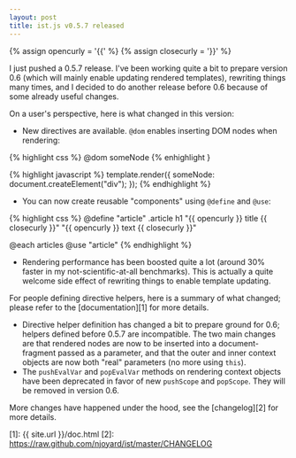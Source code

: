 ```yaml
---
layout: post
title: ist.js v0.5.7 released
---
```


{% assign opencurly = '{{' %}
{% assign closecurly = '}}' %}

I just pushed a 0.5.7 release.  I've been working quite a bit to prepare
version 0.6 (which will mainly enable updating rendered templates), rewriting
things many times, and I decided to do another release before 0.6 because of
some already useful changes.

On a user's perspective, here is what changed in this version:

* New directives are available. `@dom` enables inserting DOM nodes when
  rendering:

{% highlight css %}
@dom someNode
{% enhighlight }

{% highlight javascript %}
template.render({ someNode: document.createElement("div"); });
{% endhighlight %}

* You can now create reusable "components" using `@define` and `@use`:

{% highlight css %}
@define "article"
	.article
		h1 "{{ opencurly }} title {{ closecurly }}"
		"{{ opencurly }} text {{ closecurly }}"

@each articles
	@use "article"
{% endhighlight %}

* Rendering performance has been boosted quite a lot (around 30% faster in my
  not-scientific-at-all benchmarks).  This is actually a quite welcome side
  effect of rewriting things to enable template updating.

For people defining directive helpers, here is a summary of what changed; please
refer to the [documentation][1] for more details.

* Directive helper definition has changed a bit to prepare ground for 0.6;
  helpers defined before 0.5.7 are incompatible.  The two main changes are that
  rendered nodes are now to be inserted into a document-fragment passed as a
  parameter, and that the outer and inner context objects are now both "real"
  parameters (no more using `this`).
* The `pushEvalVar` and `popEvalVar` methods on rendering context objects have
  been deprecated in favor of new `pushScope` and `popScope`.  They will be
  removed in version 0.6.

More changes have happened under the hood, see the [changelog][2] for more
details.

[1]: {{ site.url }}/doc.html
[2]: https://raw.github.com/njoyard/ist/master/CHANGELOG